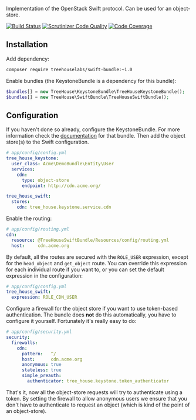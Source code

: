 Implementation of the OpenStack Swift protocol. Can be used for an object-store.

[![Build Status](https://travis-ci.org/treehouselabs/TreeHouseSwiftBundle.svg)](https://travis-ci.org/treehouselabs/TreeHouseSwiftBundle)
[![Scrutinizer Code Quality](https://scrutinizer-ci.com/g/treehouselabs/TreeHouseSwiftBundle/badges/quality-score.png?b=master)](https://scrutinizer-ci.com/g/treehouselabs/TreeHouseSwiftBundle/?branch=master)
[![Code Coverage](https://scrutinizer-ci.com/g/treehouselabs/TreeHouseSwiftBundle/badges/coverage.png?b=master)](https://scrutinizer-ci.com/g/treehouselabs/TreeHouseSwiftBundle/?branch=master)

## Installation

Add dependency:

```sh
composer require treehouselabs/swift-bundle:~1.0
```

Enable bundles (the KeystoneBundle is a dependency for this bundle):

```php
$bundles[] = new TreeHouse\KeystoneBundle\TreeHouseKeystoneBundle();
$bundles[] = new TreeHouse\SwiftBundle\TreeHouseSwiftBundle();
```

## Configuration

If you haven't done so already, configure the KeystoneBundle. For more information check the
[documentation][1] for that bundle. Then add the object store(s) to the Swift configuration.

[1]: https://github.com/treehouselabs/TreeHouseKeystoneBundle/blob/master/src/TreeHouse/KeystoneBundle/Resources/doc/01-setup.md

```yaml
# app/config/config.yml
tree_house_keystone:
  user_class: Acme\DemoBundle\Entity\User
  services:
    cdn:
      type: object-store
      endpoint: http://cdn.acme.org/

tree_house_swift:
  stores:
    cdn: tree_house.keystone.service.cdn
```

Enable the routing:

```yaml
# app/config/routing.yml
cdn:
  resource: @TreeHouseSwiftBundle/Resources/config/routing.yml
  host:     cdn.acme.org
```

By default, all the routes are secured with the `ROLE_USER` expression, except for the `head_object` and `get_object` route.
You can override this expression for each individual route if you want to, or you can set the default expression in the
configuration:

```yaml
# app/config/config.yml
tree_house_swift:
  expression: ROLE_CDN_USER
```

Configure a firewall for the object store if you want to use token-based authentication.
The bundle does **not** do this automatically, you have to configure it yourself.
Fortunately it's really easy to do:

```yaml
# app/config/security.yml
security:
  firewalls:
    cdn:
      pattern:   ^/
      host:      cdn.acme.org
      anonymous: true
      stateless: true
      simple_preauth:
        authenticator: tree_house.keystone.token_authenticator
```

That's it, now all the object-store requests will try to authenticate using a token. By setting the firewall to allow
anonymous users we ensure that you don't have to authenticate to request an object (which is kind of the point of an
object-store).
